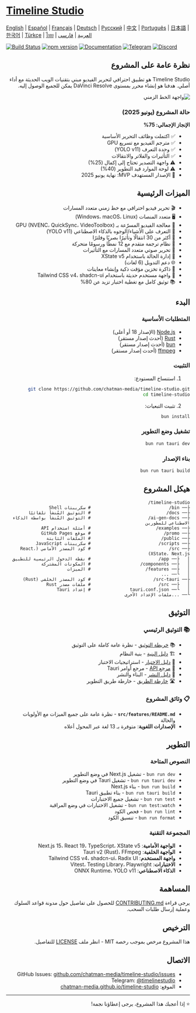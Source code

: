 # [Timeline Studio](https://chatman-media.github.io/timeline-studio/)

[English](README.md) | [Español](README.es.md) | [Français](README.fr.md) | [Deutsch](README.de.md) | [Русский](README.ru.md) | [中文](README.zh.md) | [Português](README.pt.md) | [日本語](README.ja.md) | [한국어](README.ko.md) | [Türkçe](README.tr.md) | [ไทย](README.th.md) | [العربية](README.ar.md) | [فارسی](README.fa.md)

[![Build Status](https://github.com/chatman-media/timeline-studio/actions/workflows/build.yml/badge.svg)](https://github.com/chatman-media/timeline-studio/actions/workflows/build.yml)
[![npm version](https://img.shields.io/npm/v/timeline-studio.svg)](https://www.npmjs.com/package/timeline-studio)
[![Documentation](https://img.shields.io/badge/docs-TypeDoc-blue)](https://chatman-media.github.io/timeline-studio/api-docs/)
[![Telegram](https://img.shields.io/badge/Telegram-Join%20Group-blue?logo=telegram)](https://t.me/timelinestudio)
[![Discord](https://img.shields.io/badge/Discord-Join%20Server-5865F2?logo=discord&logoColor=white)](https://discord.gg/gwJUYxck)

<div dir="rtl">

## نظرة عامة على المشروع

Timeline Studio هو تطبيق احترافي لتحرير الفيديو مبني بتقنيات الويب الحديثة مع أداء أصلي. هدفنا هو إنشاء محرر بمستوى DaVinci Resolve يمكن للجميع الوصول إليه.

![واجهة الخط الزمني](/public/screen3.png)

### حالة المشروع (يونيو 2025)

**الإنجاز الإجمالي: 75%**
- ✅ اكتملت وظائف التحرير الأساسية
- ✅ مترجم الفيديو مع تسريع GPU
- ✅ وحدة التعرف (YOLO v11)
- ✅ التأثيرات والفلاتر والانتقالات
- ⚠️ واجهة التصدير تحتاج إلى إكمال (25%)
- ⚠️ لوحة الموارد قيد التطوير (40%)
- 🎯 الإصدار المستهدف MVP: نهاية يونيو 2025

## الميزات الرئيسية

- 🎬 تحرير فيديو احترافي مع خط زمني متعدد المسارات
- 🖥️ متعدد المنصات (Windows، macOS، Linux)
- 🚀 معالجة الفيديو المسرّعة بـ GPU (NVENC، QuickSync، VideoToolbox)
- 🤖 التعرف على الأشياء/الوجوه بالذكاء الاصطناعي (YOLO v11)
- 🎨 أكثر من 30 انتقالًا وتأثيرًا بصريًا وفلترًا
- 📝 نظام ترجمة متقدم مع 12 نمطًا ورسومًا متحركة
- 🎵 تحرير صوتي متعدد المسارات مع التأثيرات
- 🧠 إدارة الحالة باستخدام XState v5
- 🌐 دعم التدويل (6 لغات)
- 💾 ذاكرة تخزين مؤقت ذكية وإنشاء معاينات
- 🎨 واجهة مستخدم حديثة باستخدام Tailwind CSS v4، shadcn-ui
- 📚 توثيق كامل مع تغطية اختبار تزيد عن 80%

## البدء

### المتطلبات الأساسية

- [Node.js](https://nodejs.org/) (الإصدار 18 أو أعلى)
- [Rust](https://www.rust-lang.org/tools/install) (أحدث إصدار مستقر)
- [bun](https://bun.sh/) (أحدث إصدار مستقر)
- [ffmpeg](https://ffmpeg.org/download.html) (أحدث إصدار مستقر)

### التثبيت

1. استنساخ المستودع:

```bash
git clone https://github.com/chatman-media/timeline-studio.git
cd timeline-studio
```

2. تثبيت التبعيات:

```bash
bun install
```

### تشغيل وضع التطوير

```bash
bun run tauri dev
```

### بناء الإصدار

```bash
bun run tauri build
```

## هيكل المشروع

```
timeline-studio/
├── bin/                              # سكريبتات Shell
├── docs/                             # التوثيق المُنشأ تلقائيًا
├── ai-gen-docs/                      # التوثيق المُنشأ بواسطة الذكاء الاصطناعي للمطورين
├── examples/                         # أمثلة استخدام API
├── promo/                            # موقع GitHub Pages
├── public/                           # الملفات الثابتة
├── scripts/                          # سكريبتات JavaScript
├── src/                              # كود المصدر الأمامي (React، XState، Next.js)
│   ├── app/                          # نقطة الدخول الرئيسية للتطبيق
│   ├── components/                   # المكونات المشتركة
│   ├── features/                     # الميزات
│   └── ...
├── src-tauri/                        # كود المصدر الخلفي (Rust)
│   ├── src/                          # ملفات مصدر Rust
│   └── tauri.conf.json               # إعداد Tauri
└── ...ملفات الإعداد الأخرى
```

## التوثيق

### 📚 التوثيق الرئيسي

- 📚 [خريطة التوثيق](ai-gen-docs/MAP.md) - نظرة عامة كاملة على التوثيق
- 🏗️ [دليل البنية](ai-gen-docs/ARCHITECTURE.md) - بنية النظام
- 🧪 [دليل الاختبار](ai-gen-docs/testing/TESTING.md) - استراتيجيات الاختبار
- 📡 [مرجع API](ai-gen-docs/API.md) - مرجع أوامر Tauri
- 🚀 [دليل النشر](ai-gen-docs/deployment/DEPLOYMENT.md) - البناء والنشر
- 🛣️ [خارطة الطريق](ai-gen-docs/ROADMAP.md) - خارطة طريق التطوير

### 📋 وثائق المشروع

- **`src/features/README.md`** - نظرة عامة على جميع الميزات مع الأولويات والحالة
- **الإصدارات اللغوية**: متوفرة بـ 13 لغة عبر المحول أعلاه

## التطوير

### النصوص المتاحة

- `bun run dev` - تشغيل Next.js في وضع التطوير
- `bun run tauri dev` - تشغيل Tauri في وضع التطوير
- `bun run build` - بناء Next.js
- `bun run tauri build` - بناء تطبيق Tauri
- `bun run test` - تشغيل جميع الاختبارات
- `bun run test:watch` - تشغيل الاختبارات في وضع المراقبة
- `bun run lint` - فحص الكود
- `bun run format` - تنسيق الكود

### المجموعة التقنية

- **الواجهة الأمامية**: Next.js 15، React 19، TypeScript، XState v5
- **الواجهة الخلفية**: Tauri v2 (Rust)، FFmpeg
- **واجهة المستخدم**: Tailwind CSS v4، shadcn-ui، Radix UI
- **الاختبارات**: Vitest، Testing Library، Playwright
- **الذكاء الاصطناعي**: ONNX Runtime، YOLO v11

## المساهمة

يرجى قراءة [CONTRIBUTING.md](CONTRIBUTING.md) للحصول على تفاصيل حول مدونة قواعد السلوك وعملية إرسال طلبات السحب.

## الترخيص

هذا المشروع مرخص بموجب رخصة MIT - انظر ملف [LICENSE](LICENSE) للتفاصيل.

## الاتصال

- GitHub Issues: [github.com/chatman-media/timeline-studio/issues](https://github.com/chatman-media/timeline-studio/issues)
- Telegram: [@timelinestudio](https://t.me/timelinestudio)
- الموقع: [chatman-media.github.io/timeline-studio](https://chatman-media.github.io/timeline-studio/)

---

⭐ إذا أعجبك هذا المشروع، يرجى إعطاؤنا نجمة!

</div>